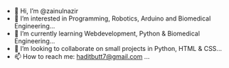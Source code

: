 - 👋 Hi, I’m @zainulnazir
- 👀 I’m interested in Programming, Robotics, Arduino and Biomedical Engineering...
- 🌱 I’m currently learning Webdevelopment, Python & Biomedical Engineering...
- 💞️ I’m looking to collaborate on small projects in Python, HTML & CSS...
- 📫 How to reach me: haditbutt7@gmail.com ...

<!---
zainulnazir/zainulnazir is a ✨ special ✨ repository because its `README.md` (this file) appears on your GitHub profile.
You can click the Preview link to take a look at your changes.
--->
